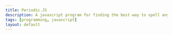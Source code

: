 ```yaml
---
title: Periodic.JS
description: A javascript program for finding the best way to spell any text using periodic table symbols.
tags: [programming, javascript]
layout: default
---
```

